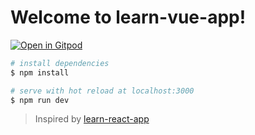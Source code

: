 # Welcome to learn-vue-app!

[![Open in Gitpod](https://gitpod.io/button/open-in-gitpod.svg)](https://gitpod.io/#https://github.com/swapagarwal/learn-vue-app/)

``` bash
# install dependencies
$ npm install

# serve with hot reload at localhost:3000
$ npm run dev
```

> Inspired by [learn-react-app](https://github.com/tyroprogrammer/learn-react-app/)
